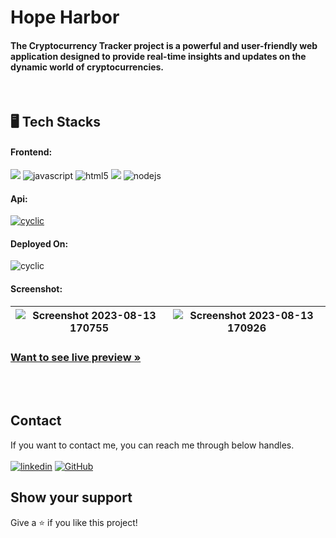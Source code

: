 <h1 align="">Hope Harbor</h1>
<h4 align="">The Cryptocurrency Tracker project is a powerful and user-friendly web application designed to provide real-time insights and updates on the dynamic world of cryptocurrencies.</h4>

   
<br />

<h2 align="">🖥️ Tech Stacks</h2>

<h4 align="">Frontend:</h4>

<p align="">
   <img src="https://shields.io/badge/React-27374D?logo=react&style=for-the-badge" >
  <img src="https://img.shields.io/badge/JavaScript-323330?style=for-the-badge&logo=javascript&logoColor=F7DF1E" alt="javascript" />
  <img src="https://img.shields.io/badge/HTML5-E34F26?style=for-the-badge&logo=html5&logoColor=white" alt="html5" />
  
  <img src = "https://img.shields.io/badge/-CSS3-1572B6?style=for-the-badge&logo=css3&logoColor=white">
 
  <img src="https://img.shields.io/badge/Material_UI-27374D?style=for-the-badge&logo=mui&" alt="nodejs" />
</p>

<h4 align="">Api:</h4>

<p align="">
 <a href="https://www.coingecko.com" ><img src="https://img.shields.io/badge/CoinGecko-27374D?style=for-the-badge&logo=axios&logoColor=" alt="cyclic" /> </a>
</p>

<h4 align="">Deployed On:</h4>

<p align="">
  <img src="https://img.shields.io/badge/Netlify-430098?style=for-the-badge&logo=netlify&logoColor=white" alt="cyclic" />
</p>

<h4 align="">Screenshot:</h4>

![Screenshot 2023-08-13 170755](https://github.com/gurrudev/CryptoTracker/assets/80522156/6a22baaf-de8a-4723-b0aa-ed5aec65d1eb) | ![Screenshot 2023-08-13 170926](https://github.com/gurrudev/CryptoTracker/assets/80522156/98b31b67-3906-41b9-b993-36e78b91bd38) |
| :---: | :---: | 

<h3 align=""><a href="https://cryptotrackerno1.netlify.app/"><strong>Want to see live preview »</strong></a></h3>


<br />


<br />


## Contact

If you want to contact me, you can reach me through below handles. <br /><br />
[![linkedin](https://img.shields.io/badge/Ashutosh_Pawar-0077B5?style=for-the-badge&logo=linkedin&logoColor=white)](https://www.linkedin.com/in/gurrudev/)
[![GitHub](https://img.shields.io/badge/gurrudev-27374D?style=for-the-badge&logo=Github&logoColor=white)](https://github.com/gurrudev)


## Show your support

Give a ⭐️ if you like this project!
